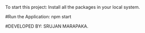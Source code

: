 To start this project:
Install all the packages in your local system.

#Run the Application:
npm start

#DEVELOPED BY:
SRUJAN MARAPAKA.